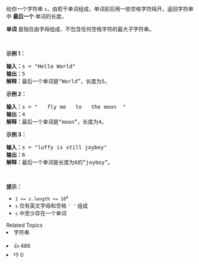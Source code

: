 <p>给你一个字符串 <code>s</code>，由若干单词组成，单词前后用一些空格字符隔开。返回字符串中 <strong>最后一个</strong> 单词的长度。</p>

<p><strong>单词</strong> 是指仅由字母组成、不包含任何空格字符的最大子字符串。</p>

<p>&nbsp;</p>

<p><strong>示例 1：</strong></p>

<pre>
<strong>输入：</strong>s = "Hello World"
<strong>输出：</strong>5
<strong>解释：</strong>最后一个单词是“World”，长度为5。
</pre>

<p><strong>示例 2：</strong></p>

<pre>
<strong>输入：</strong>s = "   fly me   to   the moon  "
<strong>输出：</strong>4<strong>
解释：</strong>最后一个单词是“moon”，长度为4。
</pre>

<p><strong>示例 3：</strong></p>

<pre>
<strong>输入：</strong>s = "luffy is still joyboy"
<strong>输出：</strong>6
<strong>解释：</strong>最后一个单词是长度为6的“joyboy”。
</pre>

<p>&nbsp;</p>

<p><strong>提示：</strong></p>

<ul> 
 <li><code>1 &lt;= s.length &lt;= 10<sup>4</sup></code></li> 
 <li><code>s</code> 仅有英文字母和空格 <code>' '</code> 组成</li> 
 <li><code>s</code> 中至少存在一个单词</li> 
</ul>

<div><div>Related Topics</div><div><li>字符串</li></div></div><br><div><li>👍 486</li><li>👎 0</li></div>